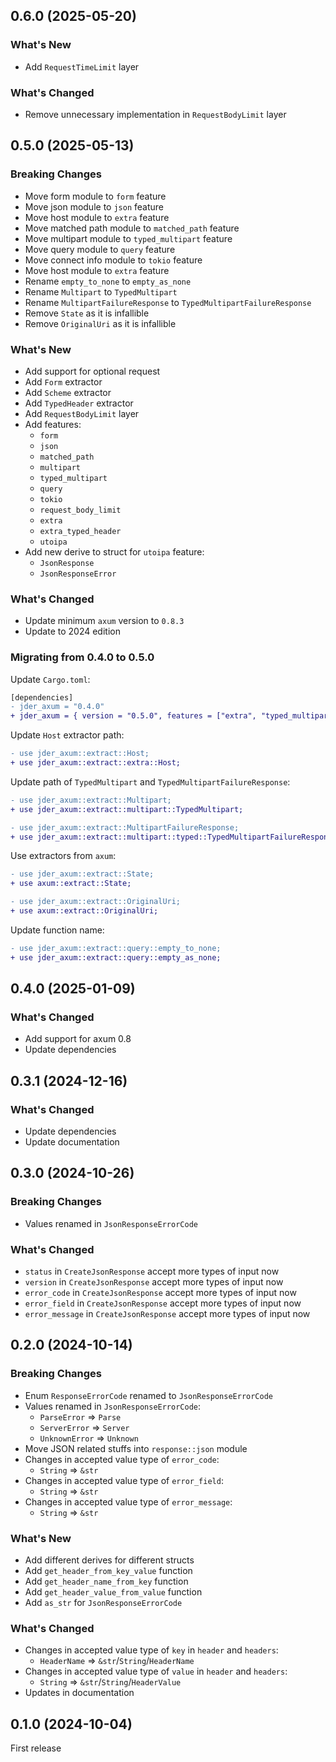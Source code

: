 ## 0.6.0 (2025-05-20)

### What's New

- Add `RequestTimeLimit` layer

### What's Changed

- Remove unnecessary implementation in `RequestBodyLimit` layer

## 0.5.0 (2025-05-13)

### Breaking Changes

- Move form module to `form` feature
- Move json module to `json` feature
- Move host module to `extra` feature
- Move matched path module to `matched_path` feature
- Move multipart module to `typed_multipart` feature
- Move query module to `query` feature
- Move connect info module to `tokio` feature
- Move host module to `extra` feature
- Rename `empty_to_none` to `empty_as_none`
- Rename `Multipart` to `TypedMultipart`
- Rename `MultipartFailureResponse` to `TypedMultipartFailureResponse`
- Remove `State` as it is infallible
- Remove `OriginalUri` as it is infallible

### What's New

- Add support for optional request
- Add `Form` extractor
- Add `Scheme` extractor
- Add `TypedHeader` extractor
- Add `RequestBodyLimit` layer
- Add features:
    - `form`
    - `json`
    - `matched_path`
    - `multipart`
    - `typed_multipart`
    - `query`
    - `tokio`
    - `request_body_limit`
    - `extra`
    - `extra_typed_header`
    - `utoipa`
- Add new derive to struct for `utoipa` feature:
    - `JsonResponse`
    - `JsonResponseError`

### What's Changed

- Update minimum `axum` version to `0.8.3`
- Update to 2024 edition

### Migrating from 0.4.0 to 0.5.0

Update `Cargo.toml`:

```diff
[dependencies]
- jder_axum = "0.4.0"
+ jder_axum = { version = "0.5.0", features = ["extra", "typed_multipart"] }
```

Update `Host` extractor path:

```diff
- use jder_axum::extract::Host;
+ use jder_axum::extract::extra::Host;
```

Update path of `TypedMultipart` and `TypedMultipartFailureResponse`:

```diff
- use jder_axum::extract::Multipart;
+ use jder_axum::extract::multipart::TypedMultipart;

- use jder_axum::extract::MultipartFailureResponse;
+ use jder_axum::extract::multipart::typed::TypedMultipartFailureResponse;
```

Use extractors from `axum`:

```diff
- use jder_axum::extract::State;
+ use axum::extract::State;

- use jder_axum::extract::OriginalUri;
+ use axum::extract::OriginalUri;
```

Update function name:

```diff
- use jder_axum::extract::query::empty_to_none;
+ use jder_axum::extract::query::empty_as_none;
```

## 0.4.0 (2025-01-09)

### What's Changed

- Add support for axum 0.8
- Update dependencies

## 0.3.1 (2024-12-16)

### What's Changed

- Update dependencies
- Update documentation

## 0.3.0 (2024-10-26)

### Breaking Changes

- Values renamed in `JsonResponseErrorCode`

### What's Changed

- `status` in `CreateJsonResponse` accept more types of input now
- `version` in `CreateJsonResponse` accept more types of input now
- `error_code` in `CreateJsonResponse` accept more types of input now
- `error_field` in `CreateJsonResponse` accept more types of input now
- `error_message` in `CreateJsonResponse` accept more types of input now

## 0.2.0 (2024-10-14)

### Breaking Changes

- Enum `ResponseErrorCode` renamed to `JsonResponseErrorCode`
- Values renamed in `JsonResponseErrorCode`:
    - `ParseError` => `Parse`
    - `ServerError` => `Server`
    - `UnknownError` => `Unknown`
- Move JSON related stuffs into `response::json` module
- Changes in accepted value type of `error_code`:
    - `String` => `&str`
- Changes in accepted value type of `error_field`:
    - `String` => `&str`
- Changes in accepted value type of `error_message`:
    - `String` => `&str`

### What's New

- Add different derives for different structs
- Add `get_header_from_key_value` function
- Add `get_header_name_from_key` function
- Add `get_header_value_from_value` function
- Add `as_str` for `JsonResponseErrorCode`

### What's Changed

- Changes in accepted value type of `key` in `header` and `headers`:
    - `HeaderName` => `&str`/`String`/`HeaderName`
- Changes in accepted value type of `value` in `header` and `headers`:
    - `String` => `&str`/`String`/`HeaderValue`
- Updates in documentation

## 0.1.0 (2024-10-04)

First release
